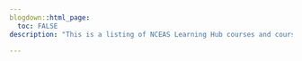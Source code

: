 ```yaml
---
blogdown::html_page:
  toc: FALSE
description: "This is a listing of NCEAS Learning Hub courses and course materials. The Learning Hub provides content under a number of different programs. To see a list of events associated with a particular program, click one of the tags below."

---
```

